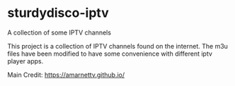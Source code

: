 # sturdydisco-iptv

A collection of some IPTV channels

This project is a collection of IPTV channels found on the internet. The m3u files have been modified to have some convenience with different iptv player apps.

Main Credit: https://amarnettv.github.io/
